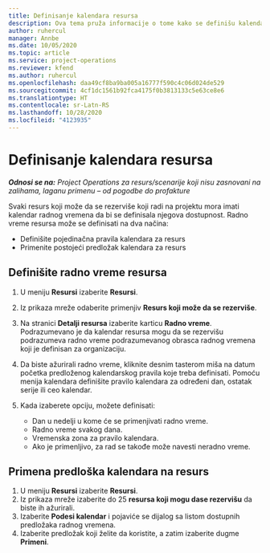 ```yaml
---
title: Definisanje kalendara resursa
description: Ova tema pruža informacije o tome kako se definišu kalendari radnog vremena za resurse u usluzi Project Operations.
author: ruhercul
manager: Annbe
ms.date: 10/05/2020
ms.topic: article
ms.service: project-operations
ms.reviewer: kfend
ms.author: ruhercul
ms.openlocfilehash: daa49cf8ba9ba005a16777f590c4c06d024de529
ms.sourcegitcommit: 4cf1dc1561b92fca4175f0b3813133c5e63ce8e6
ms.translationtype: HT
ms.contentlocale: sr-Latn-RS
ms.lasthandoff: 10/28/2020
ms.locfileid: "4123935"
---
```

# <a name="define-resource-calendars"></a>Definisanje kalendara resursa

_**Odnosi se na:** Project Operations za resurs/scenarije koji nisu zasnovani na zalihama, laganu primenu – od pogodbe do profakture_

Svaki resurs koji može da se rezerviše koji radi na projektu mora imati kalendar radnog vremena da bi se definisala njegova dostupnost. Radno vreme resursa može se definisati na dva načina: 

   - Definišite pojedinačna pravila kalendara za resurs
   - Primenite postojeći predložak kalendara za resurs

## <a name="define-a-resources-working-hours"></a>Definišite radno vreme resursa

1. U meniju **Resursi** izaberite **Resursi**.
2. Iz prikaza mreže odaberite primenjiv **Resurs koji može da se rezerviše**.
3. Na stranici **Detalji resursa** izaberite karticu **Radno vreme**. Podrazumevano je da kalendar resursa mogu da se rezervišu podrazumeva radno vreme podrazumevanog obrasca radnog vremena koji je definisan za organizaciju.
4. Da biste ažurirali radno vreme, kliknite desnim tasterom miša na datum početka predloženog kalendarskog pravila koje treba definisati. Pomoću menija kalendara definišite pravilo kalendara za određeni dan, ostatak serije ili ceo kalendar.
5. Kada izaberete opciju, možete definisati:

    - Dan u nedelji u kome će se primenjivati radno vreme.
    - Radno vreme svakog dana.
    - Vremenska zona za pravilo kalendara.
    - Ako je primenljivo, za rad se takođe može navesti neradno vreme.

## <a name="applying-a-calendar-template-to-a-resource"></a>Primena predloška kalendara na resurs

1. U meniju **Resursi** izaberite **Resursi**.
2. Iz prikaza mreže izaberite do 25 **resursa koji mogu dase rezervišu** da biste ih ažurirali.
3. Izaberite **Podesi kalendar** i pojaviće se dijalog sa listom dostupnih predložaka radnog vremena.
4. Izaberite predložak koji želite da koristite, a zatim izaberite dugme **Primeni**.
